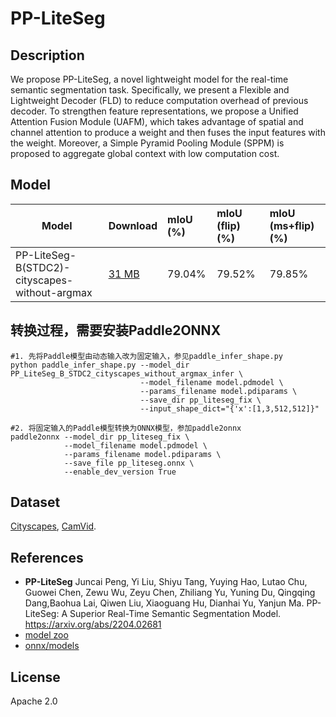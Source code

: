 <!--- SPDX-License-Identifier: Apache-2.0 -->

# PP-LiteSeg

## Description

We propose PP-LiteSeg, a novel lightweight model for the real-time semantic segmentation task. Specifically, we present a Flexible and Lightweight Decoder (FLD) to reduce computation overhead of previous decoder. To strengthen feature representations, we propose a Unified Attention Fusion Module (UAFM), which takes advantage of spatial and channel attention to produce a weight and then fuses the input features with the weight. Moreover, a Simple Pyramid Pooling Module (SPPM) is proposed to aggregate global context with low computation cost.

## Model

|Model                                            |Download                       |mIoU (%)       |mIoU (flip) (%)|mIoU (ms+flip)(%)|
|-------------------------------------------------|:------------------------------|:--------------|:--------------|:----------------|
| PP-LiteSeg-B(STDC2)-cityscapes-without-argmax   |[31 MB](https://bj.bcebos.com/paddlehub/fastdeploy/PP_LiteSeg_B_STDC2_cityscapes_without_argmax_infer.tgz)       |79.04%         |79.52%         |79.85%           |

## 转换过程，需要安装Paddle2ONNX
```shell
#1. 先将Paddle模型由动态输入改为固定输入，参见paddle_infer_shape.py
python paddle_infer_shape.py --model_dir PP_LiteSeg_B_STDC2_cityscapes_without_argmax_infer \
                             --model_filename model.pdmodel \
                             --params_filename model.pdiparams \
                             --save_dir pp_liteseg_fix \
                             --input_shape_dict="{'x':[1,3,512,512]}"

#2. 将固定输入的Paddle模型转换为ONNX模型，参加paddle2onnx
paddle2onnx --model_dir pp_liteseg_fix \
            --model_filename model.pdmodel \
            --params_filename model.pdiparams \
            --save_file pp_liteseg.onnx \
            --enable_dev_version True
```

## Dataset

[Cityscapes](https://paddleseg.bj.bcebos.com/dataset/cityscapes.tar), [CamVid](https://paddleseg.bj.bcebos.com/dataset/camvid.tar).

## References

* **PP-LiteSeg**
  Juncai Peng, Yi Liu, Shiyu Tang, Yuying Hao, Lutao Chu, Guowei Chen, Zewu Wu, Zeyu Chen, Zhiliang Yu, Yuning Du, Qingqing Dang,Baohua Lai, Qiwen Liu, Xiaoguang Hu, Dianhai Yu, Yanjun Ma. PP-LiteSeg: A Superior Real-Time Semantic Segmentation Model. https://arxiv.org/abs/2204.02681
* [model zoo](https://github.com/PaddlePaddle/PaddleSeg/blob/release/2.6/configs/pp_liteseg/README.md)
* [onnx/models](https://bj.bcebos.com/paddlehub/fastdeploy/PP_LiteSeg_B_STDC2_cityscapes_without_argmax_infer.tgz)

## License

Apache 2.0
